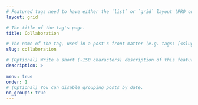 ```yaml
---
# Featured tags need to have either the `list` or `grid` layout (PRO only).
layout: grid

# The title of the tag's page.
title: Collaboration

# The name of the tag, used in a post's front matter (e.g. tags: [<slug>]).
slug: collaboration

# (Optional) Write a short (~150 characters) description of this featured tag.
description: >
 
menu: true
order: 1
# (Optional) You can disable grouping posts by date.
no_groups: true
---
```

